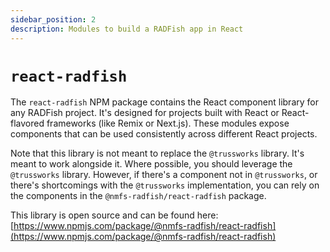 ```yaml
---
sidebar_position: 2
description: Modules to build a RADFish app in React
---
```


# `react-radfish`

The `react-radfish` NPM package contains the React component library for any RADFish project. It's designed for projects built with React or React-flavored frameworks (like Remix or Next.js). These modules expose components that can be used consistently across different React projects.

Note that this library is not meant to replace the `@trussworks` library. It's meant to work alongside it. Where possible, you should leverage the `@trussworks` library. However, if there's a component not in `@trussworks`, or there's shortcomings with the `@trussworks` implementation, you can rely on the components in the `@nmfs-radfish/react-radfish` package.

This library is open source and can be found here: [https://www.npmjs.com/package/@nmfs-radfish/react-radfish](https://www.npmjs.com/package/@nmfs-radfish/react-radfish)
